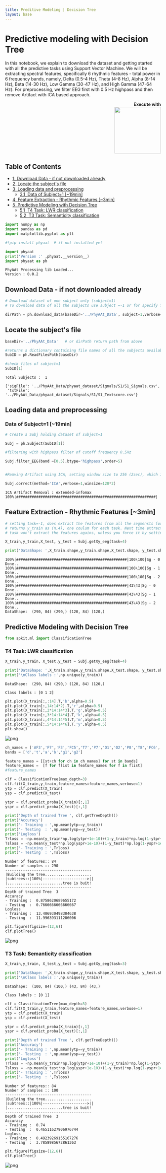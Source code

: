 ```yaml
---
title: Preditive Modeling | Decision Tree
layout: base
---
```


# Predictive modeling with Decision Tree
In this notebook, we explain to download the dataset and getting started with all the predictive tasks using Support Vector Machine. We will be extracting spectral features, specifically 6 rhythmic features - total power in 6 frequency bands, namely, Delta (0.5-4 Hz), Theta (4-8 Hz), Alpha (8-14 Hz), Beta (14-30 Hz), Low Gamma (30-47 Hz), and High Gamma (47-64 Hz). For preprocessing, we filter EEG first with 0.5 Hz highpass and then remove Artifact with ICA based approach.

<p style="text-align:right; font-weight:bold;">Execute with <br><a class="reference external image-reference" href="https://mybinder.org/v2/gh/Nikeshbajaj/Notebooks/master?filepath=PhyAAt_Notebooks/Example5_Modeling_with_DecisionTree.ipynb" target="_blank"><img src="https://mybinder.org/badge_logo.svg" width="150px"></a></p>

<h2>Table of Contents<span class="tocSkip"></span></h2>
<div class="toc"><ul class="toc-item"><li><span><a href="#Download-Data---if-not-downloaded-already" data-toc-modified-id="Download-Data---if-not-downloaded-already-1"><span class="toc-item-num">1&nbsp;&nbsp;</span>Download Data - if not downloaded already</a></span></li><li><span><a href="#Locate-the-subject's-file" data-toc-modified-id="Locate-the-subject's-file-2"><span class="toc-item-num">2&nbsp;&nbsp;</span>Locate the subject's file</a></span></li><li><span><a href="#Loading-data-and-preprocessing" data-toc-modified-id="Loading-data-and-preprocessing-3"><span class="toc-item-num">3&nbsp;&nbsp;</span>Loading data and preprocessing</a></span><ul class="toc-item"><li><span><a href="#Data-of-Subject=1--[~19min]" data-toc-modified-id="Data-of-Subject=1--[~19min]-3.1"><span class="toc-item-num">3.1&nbsp;&nbsp;</span>Data of Subject=1  [~19min]</a></span></li></ul></li><li><span><a href="#Feature-Extraction---Rhythmic-Features-[~3min]" data-toc-modified-id="Feature-Extraction---Rhythmic-Features-[~3min]-4"><span class="toc-item-num">4&nbsp;&nbsp;</span>Feature Extraction - Rhythmic Features [~3min]</a></span></li><li><span><a href="#Predictive-Modeling-with-Decision-Tree" data-toc-modified-id="Predictive-Modeling-with-Decision-Tree-5"><span class="toc-item-num">5&nbsp;&nbsp;</span>Predictive Modeling with Decision Tree</a></span><ul class="toc-item"><li><span><a href="#T4-Task:-LWR-classification" data-toc-modified-id="T4-Task:-LWR-classification-5.1"><span class="toc-item-num">5.1&nbsp;&nbsp;</span>T4 Task: LWR classification</a></span></li><li><span><a href="#T3-Task:-Semanticity-classification" data-toc-modified-id="T3-Task:-Semanticity-classification-5.2"><span class="toc-item-num">5.2&nbsp;&nbsp;</span>T3 Task: Semanticity classification</a></span></li></ul></li></ul></div>


```python
import numpy as np
import pandas as pd
import matplotlib.pyplot as plt
```


```python
#!pip install phyaat  # if not installed yet

import phyaat
print('Version :' ,phyaat.__version__)
import phyaat as ph
```

    PhyAAt Processing lib Loaded...
    Version : 0.0.2


## Download Data - if not downloaded already


```python
# Download dataset of one subject only (subject=1)
# To download data of all the subjects use subject =-1 or for specify for one e.g.subject=10

dirPath = ph.download_data(baseDir='../PhyAAt_Data', subject=1,verbose=0,overwrite=False)
```

## Locate the subject's file


```python
baseDir='../PhyAAt_Data'   # or dirPath return path from above

#returns a dictionary containing file names of all the subjects available in baseDir
SubID = ph.ReadFilesPath(baseDir)

#check files of subject=1
SubID[1]
```
    Total Subjects :  1

    {'sigFile': '../PhyAAt_Data/phyaat_dataset/Signals/S1/S1_Signals.csv',
     'txtFile': '../PhyAAt_Data/phyaat_dataset/Signals/S1/S1_Textscore.csv'}


## Loading data and preprocessing

### Data of Subject=1  [~19min]


```python
# Create a Subj holding dataset of subject=1

Subj = ph.Subject(SubID[1])

#filtering with highpass filter of cutoff frequency 0.5Hz

Subj.filter_EEG(band =[0.5],btype='highpass',order=5)


#Remving Artifact using ICA, setting window size to 256 (2sec), which is larg, but takes less time

Subj.correct(method='ICA',verbose=1,winsize=128*2)
```

    ICA Artifact Removal : extended-infomax
    100%|###############################################################|


## Feature Extraction - Rhythmic Features [~3min]


```python
# setting task=-1, does extract the features from all the segmensts for all the four tasks and
# returns y_train as (n,4), one coulum for each task. Next time extracting Xy for any particular
# task won't extract the features agains, unless you force it by setting 'redo'=True.

X_train,y_train,X_test, y_test = Subj.getXy_eeg(task=4)

print('DataShape: ',X_train.shape,y_train.shape,X_test.shape, y_test.shape)
```

    100%|##################################################|100\100|Sg - 0
    Done..
    100%|##################################################|100\100|Sg - 1
    Done..
    100%|##################################################|100\100|Sg - 2
    Done..
    100%|##################################################|43\43|Sg - 0
    Done..
    100%|##################################################|43\43|Sg - 1
    Done..
    100%|##################################################|43\43|Sg - 2
    Done..
    DataShape:  (290, 84) (290,) (120, 84) (120,)


## Predictive Modeling with Decision Tree


```python
from spkit.ml import ClassificationTree
```

### T4 Task: LWR classification


```python
X_train,y_train, X_test,y_test = Subj.getXy_eeg(task=4)

print('DataShape: ',X_train.shape,y_train.shape,X_test.shape, y_test.shape)
print('\nClass labels :',np.unique(y_train))
```

    DataShape:  (290, 84) (290,) (120, 84) (120,)

    Class labels : [0 1 2]



```python
plt.plot(X_train[:,:14].T,'b',alpha=0.5)
plt.plot(X_train[:,14:14*2].T,'r',alpha=0.5)
plt.plot(X_train[:,2*14:14*3].T,'g',alpha=0.5)
plt.plot(X_train[:,3*14:14*4].T,'k',alpha=0.5)
plt.plot(X_train[:,4*14:14*5].T,'m',alpha=0.5)
plt.plot(X_train[:,5*14:14*6].T,'y',alpha=0.5)
plt.show()
```


![png](figures/spectral_features.png)



```python
ch_names = ['AF3','F7','F3','FC5','T7','P7','O1','O2','P8','T8','FC6','F4','F8','AF4']
bands = ['d','t','a','b','g1','g2']

feature_names = [[st+ch for ch in ch_names] for st in bands]
feature_names =  [f for flist in feature_names for f in flist]
#feature_names
```


```python
clf = ClassificationTree(max_depth=3)
clf.fit(X_train,y_train,feature_names=feature_names,verbose=1)
ytp = clf.predict(X_train)
ysp = clf.predict(X_test)

ytpr = clf.predict_proba(X_train)[:,1]
yspr = clf.predict_proba(X_test)[:,1]

print('Depth of trained Tree ', clf.getTreeDepth())
print('Accuracy')
print('- Training : ',np.mean(ytp==y_train))
print('- Testing  : ',np.mean(ysp==y_test))
print('Logloss')
Trloss = -np.mean(y_train*np.log(ytpr+1e-10)+(1-y_train)*np.log(1-ytpr+1e-10))
Tsloss = -np.mean(y_test*np.log(yspr+1e-10)+(1-y_test)*np.log(1-yspr+1e-10))
print('- Training : ',Trloss)
print('- Testing  : ',Tsloss)
```

    Number of features:: 84
    Number of samples :: 290
    ---------------------------------------
    |Building the tree.....................
    |subtrees::|100%|-------------------->||
    |.........................tree is buit!
    ---------------------------------------
    Depth of trained Tree  3
    Accuracy
    - Training :  0.8758620689655172
    - Testing  :  0.7666666666666667
    Logloss
    - Training :  13.406930498304638
    - Testing  :  11.996393111286006



```python
plt.figure(figsize=(12,6))
clf.plotTree()
```


![png](figures/decision_tree_lwr.png)


### T3 Task: Semanticity classification


```python
X_train,y_train, X_test,y_test = Subj.getXy_eeg(task=3)

print('DataShape: ',X_train.shape,y_train.shape,X_test.shape, y_test.shape)
print('\nClass labels :',np.unique(y_train))
```

    DataShape:  (100, 84) (100,) (43, 84) (43,)

    Class labels : [0 1]



```python
clf = ClassificationTree(max_depth=3)
clf.fit(X_train,y_train,feature_names=feature_names,verbose=1)
ytp = clf.predict(X_train)
ysp = clf.predict(X_test)

ytpr = clf.predict_proba(X_train)[:,1]
yspr = clf.predict_proba(X_test)[:,1]

print('Depth of trained Tree ', clf.getTreeDepth())
print('Accuracy')
print('- Training : ',np.mean(ytp==y_train))
print('- Testing  : ',np.mean(ysp==y_test))
print('Logloss')
Trloss = -np.mean(y_train*np.log(ytpr+1e-10)+(1-y_train)*np.log(1-ytpr+1e-10))
Tsloss = -np.mean(y_test*np.log(yspr+1e-10)+(1-y_test)*np.log(1-yspr+1e-10))
print('- Training : ',Trloss)
print('- Testing  : ',Tsloss)
```

    Number of features:: 84
    Number of samples :: 100
    ---------------------------------------
    |Building the tree.....................
    |subtrees::|100%|-------------------->||
    |.........................tree is buit!
    ---------------------------------------
    Depth of trained Tree  3
    Accuracy
    - Training :  0.74
    - Testing  :  0.46511627906976744
    Logloss
    - Training :  0.49239269155167276
    - Testing  :  3.7858985672861363



```python
plt.figure(figsize=(12,6))
clf.plotTree()
```


![png](figures/decision_tree_sem.png)
